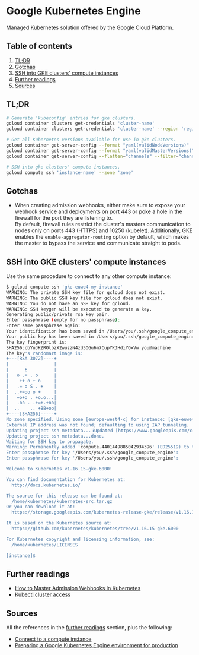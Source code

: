 # Google Kubernetes Engine

Managed Kubernetes solution offered by the Google Cloud Platform.

## Table of contents <!-- omit in toc -->

1. [TL;DR](#tldr)
1. [Gotchas](#gotchas)
1. [SSH into GKE clusters' compute instances](#ssh-into-gke-clusters-compute-instances)
1. [Further readings](#further-readings)
1. [Sources](#sources)

## TL;DR

```sh
# Generate 'kubeconfig' entries for gke clusters.
gcloud container clusters get-credentials 'cluster-name'
gcloud container clusters get-credentials 'cluster-name' --region 'region'

# Get all Kubernetes versions available for use in gke clusters.
gcloud container get-server-config --format "yaml(validNodeVersions)"
gcloud container get-server-config --format "yaml(validMasterVersions)" --zone 'compute-zone'
gcloud container get-server-config --flatten="channels" --filter="channels.channel=RAPID" --format="yaml(channels.channel,channels.validVersions)"

# SSH into gke clusters' compute instances.
gcloud compute ssh 'instance-name' --zone 'zone'
```

## Gotchas

- When creating admission webhooks, either make sure to expose your webhook service and deployments on port 443 or poke a hole in the firewall for the port they are listening to.<br/>
  By default, firewall rules restrict the cluster's masters communication to nodes only on ports 443 (HTTPS) and 10250 (kubelet). Additionally, GKE enables the `enable-aggregator-routing` option by default, which makes the master to bypass the service and communicate straight to pods.

## SSH into GKE clusters' compute instances

Use the same procedure to connect to any other compute instance:

```sh
$ gcloud compute ssh 'gke-euwe4-my-instance'
WARNING: The private SSH key file for gcloud does not exist.
WARNING: The public SSH key file for gcloud does not exist.
WARNING: You do not have an SSH key for gcloud.
WARNING: SSH keygen will be executed to generate a key.
Generating public/private rsa key pair.
Enter passphrase (empty for no passphrase):
Enter same passphrase again:
Your identification has been saved in /Users/you/.ssh/google_compute_engine.
Your public key has been saved in /Users/you/.ssh/google_compute_engine.pub.
The key fingerprint is:
SHA256:cbYuJKZROlbzX2wuzzN4zd3OGu6m7CupYKJHdiYOxVw you@machine
The key's randomart image is:
+---[RSA 3072]----+
|                 |
|      E          |
|   o .+ . o      |
|    ++ o + o     |
|   .= o S . +    |
|  ..+=oo o +     |
|   =o+o . +o.o...|
|   .oo . .+=+.+oo|
|  ..    .. +BB+oo|
+----[SHA256]-----+
No zone specified. Using zone [europe-west4-c] for instance: [gke-euwe4-my-instance].
External IP address was not found; defaulting to using IAP tunneling.
Updating project ssh metadata...⠹Updated [https://www.googleapis.com/compute/v1/projects/gcp-project].
Updating project ssh metadata...done.
Waiting for SSH key to propagate.
Warning: Permanently added 'compute.4401449885042934396' (ED25519) to the list of known hosts.
Enter passphrase for key '/Users/you/.ssh/google_compute_engine':
Enter passphrase for key '/Users/you/.ssh/google_compute_engine':

Welcome to Kubernetes v1.16.15-gke.6000!

You can find documentation for Kubernetes at:
  http://docs.kubernetes.io/

The source for this release can be found at:
  /home/kubernetes/kubernetes-src.tar.gz
Or you can download it at:
  https://storage.googleapis.com/kubernetes-release-gke/release/v1.16.15-gke.6000/kubernetes-src.tar.gz

It is based on the Kubernetes source at:
  https://github.com/kubernetes/kubernetes/tree/v1.16.15-gke.6000

For Kubernetes copyright and licensing information, see:
  /home/kubernetes/LICENSES

[instance]$
```

## Further readings

- [How to Master Admission Webhooks In Kubernetes]
- [Kubectl cluster access]

## Sources

All the references in the [further readings] section, plus the following:

- [Connect to a compute instance]
- [Preparing a Google Kubernetes Engine environment for production]

<!-- project's references -->
[connect to a compute instance]: https://cloud.google.com/compute/docs/instances/connecting-to-instance
[kubectl cluster access]: https://cloud.google.com/kubernetes-engine/docs/how-to/cluster-access-for-kubectl
[preparing a google kubernetes engine environment for production]: https://cloud.google.com/solutions/prep-kubernetes-engine-for-prod

<!-- in-article references -->
[further readings]: #further-readings

<!-- internal references -->
<!-- external references -->
[how to master admission webhooks in kubernetes]: https://digizoo.com.au/1376/mastering-admission-webhooks-in-kubernetes-gke-part-1/
